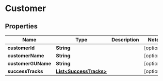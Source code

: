 

# Customer


## Properties

| Name | Type | Description | Notes |
|------------ | ------------- | ------------- | -------------|
|**customerId** | **String** |  |  [optional] |
|**customerName** | **String** |  |  [optional] |
|**customerGUName** | **String** |  |  [optional] |
|**successTracks** | [**List&lt;SuccessTracks&gt;**](SuccessTracks.md) |  |  [optional] |



